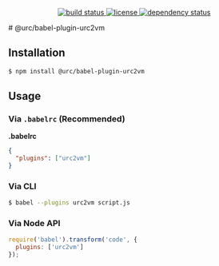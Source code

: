 <p align="center">
  <a href="https://ci.appveyor.com/api/projects/status/v562l6v4h098dvtf?svg=true">
    <img src="https://ci.appveyor.com/api/projects/status/v562l6v4h098dvtf?svg=true"
         alt="build status">
  </a>
  <a href="https://github.com/tplss/node/blob/master/LICENSE.md">
    <img src="https://img.shields.io/npm/l/rollup.svg"
         alt="license">
  </a>
  <a href="https://david-dm.org/tplss/node">
    <img src="https://david-dm.org/tplss/node/status.svg"
         alt="dependency status">
  </a>
</p>
# @urc/babel-plugin-urc2vm

## Installation

```sh
$ npm install @urc/babel-plugin-urc2vm
```

## Usage

### Via `.babelrc` (Recommended)

**.babelrc**

```json
{
  "plugins": ["urc2vm"]
}
```

### Via CLI

```sh
$ babel --plugins urc2vm script.js
```

### Via Node API

```javascript
require('babel').transform('code', {
  plugins: ['urc2vm']
});
```
